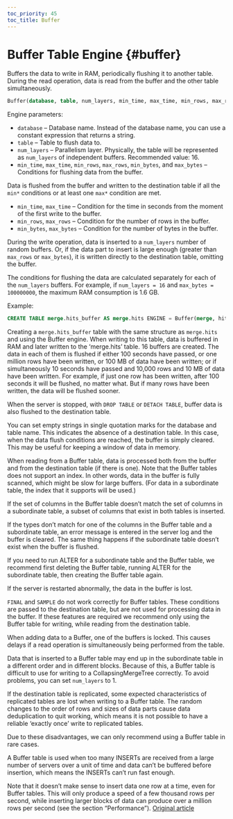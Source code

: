 ```yaml
---
toc_priority: 45
toc_title: Buffer
---
```


# Buffer Table Engine {#buffer}

Buffers the data to write in RAM, periodically flushing it to another table. During the read operation, data is read from the buffer and the other table simultaneously.

``` sql
Buffer(database, table, num_layers, min_time, max_time, min_rows, max_rows, min_bytes, max_bytes)
```

Engine parameters:

-   `database` – Database name. Instead of the database name, you can use a constant expression that returns a string.
-   `table` – Table to flush data to.
-   `num_layers` – Parallelism layer. Physically, the table will be represented as `num_layers` of independent buffers. Recommended value: 16.
-   `min_time`, `max_time`, `min_rows`, `max_rows`, `min_bytes`, and `max_bytes` – Conditions for flushing data from the buffer.

Data is flushed from the buffer and written to the destination table if all the `min*` conditions or at least one `max*` condition are met.

-   `min_time`, `max_time` – Condition for the time in seconds from the moment of the first write to the buffer.
-   `min_rows`, `max_rows` – Condition for the number of rows in the buffer.
-   `min_bytes`, `max_bytes` – Condition for the number of bytes in the buffer.

During the write operation, data is inserted to a `num_layers` number of random buffers. Or, if the data part to insert is large enough (greater than `max_rows` or `max_bytes`), it is written directly to the destination table, omitting the buffer.

The conditions for flushing the data are calculated separately for each of the `num_layers` buffers. For example, if `num_layers = 16` and `max_bytes = 100000000`, the maximum RAM consumption is 1.6 GB.

Example:

``` sql
CREATE TABLE merge.hits_buffer AS merge.hits ENGINE = Buffer(merge, hits, 16, 10, 100, 10000, 1000000, 10000000, 100000000)
```

Creating a `merge.hits_buffer` table with the same structure as `merge.hits` and using the Buffer engine. When writing to this table, data is buffered in RAM and later written to the ‘merge.hits’ table. 16 buffers are created. The data in each of them is flushed if either 100 seconds have passed, or one million rows have been written, or 100 MB of data have been written; or if simultaneously 10 seconds have passed and 10,000 rows and 10 MB of data have been written. For example, if just one row has been written, after 100 seconds it will be flushed, no matter what. But if many rows have been written, the data will be flushed sooner.

When the server is stopped, with `DROP TABLE` or `DETACH TABLE`, buffer data is also flushed to the destination table.

You can set empty strings in single quotation marks for the database and table name. This indicates the absence of a destination table. In this case, when the data flush conditions are reached, the buffer is simply cleared. This may be useful for keeping a window of data in memory.

When reading from a Buffer table, data is processed both from the buffer and from the destination table (if there is one). Note that the Buffer tables does not support an index. In other words, data in the buffer is fully scanned, which might be slow for large buffers. (For data in a subordinate table, the index that it supports will be used.)

If the set of columns in the Buffer table doesn’t match the set of columns in a subordinate table, a subset of columns that exist in both tables is inserted.

If the types don’t match for one of the columns in the Buffer table and a subordinate table, an error message is entered in the server log and the buffer is cleared. The same thing happens if the subordinate table doesn’t exist when the buffer is flushed.

If you need to run ALTER for a subordinate table and the Buffer table, we recommend first deleting the Buffer table, running ALTER for the subordinate table, then creating the Buffer table again.

If the server is restarted abnormally, the data in the buffer is lost.

`FINAL` and `SAMPLE` do not work correctly for Buffer tables. These conditions are passed to the destination table, but are not used for processing data in the buffer. If these features are required we recommend only using the Buffer table for writing, while reading from the destination table.

When adding data to a Buffer, one of the buffers is locked. This causes delays if a read operation is simultaneously being performed from the table.

Data that is inserted to a Buffer table may end up in the subordinate table in a different order and in different blocks. Because of this, a Buffer table is difficult to use for writing to a CollapsingMergeTree correctly. To avoid problems, you can set `num_layers` to 1.

If the destination table is replicated, some expected characteristics of replicated tables are lost when writing to a Buffer table. The random changes to the order of rows and sizes of data parts cause data deduplication to quit working, which means it is not possible to have a reliable ‘exactly once’ write to replicated tables.

Due to these disadvantages, we can only recommend using a Buffer table in rare cases.

A Buffer table is used when too many INSERTs are received from a large number of servers over a unit of time and data can’t be buffered before insertion, which means the INSERTs can’t run fast enough.

Note that it doesn’t make sense to insert data one row at a time, even for Buffer tables. This will only produce a speed of a few thousand rows per second, while inserting larger blocks of data can produce over a million rows per second (see the section “Performance”).
[Original article](https://clickhouse.tech/docs/en/operations/table_engines/buffer/) <!--hide-->
